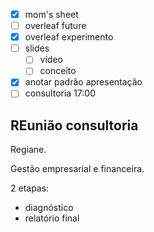 - [x] mom's sheet
- [ ] overleaf future
- [x] overleaf experimento
- [ ] slides
	- [ ] vídeo
	- [ ] conceito
- [x] anotar padrão apresentação
- [ ] consultoria 17:00

## REunião consultoria
Regiane.

Gestão empresarial e financeira.

2 etapas:
- diagnóstico
- relatório final

